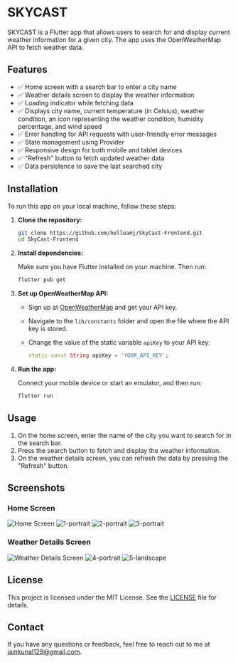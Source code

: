 # SKYCAST

SKYCAST is a Flutter app that allows users to search for and display current weather information for a given city. The app uses the OpenWeatherMap API to fetch weather data.

## Features

- ✅ Home screen with a search bar to enter a city name
- ✅ Weather details screen to display the weather information
- ✅ Loading indicator while fetching data
- ✅ Displays city name, current temperature (in Celsius), weather condition, an icon representing the weather condition, humidity percentage, and wind speed
- ✅ Error handling for API requests with user-friendly error messages
- ✅ State management using Provider
- ✅ Responsive design for both mobile and tablet devices
- ✅ "Refresh" button to fetch updated weather data
- ✅ Data persistence to save the last searched city

## Installation

To run this app on your local machine, follow these steps:

1. **Clone the repository:**

    ```sh
    git clone https://github.com/helloamj/SkyCast-Frontend.git
    cd SkyCast-Frontend
    ```

2. **Install dependencies:**

    Make sure you have Flutter installed on your machine. Then run:

    ```sh
    flutter pub get
    ```

3. **Set up OpenWeatherMap API:**

    - Sign up at [OpenWeatherMap](https://openweathermap.org/) and get your API key.
    - Navigate to the `lib/constants` folder and open the file where the API key is stored.
    - Change the value of the static variable `apiKey` to your API key:

      ```dart
      static const String apiKey = 'YOUR_API_KEY';
      ```


4. **Run the app:**

    Connect your mobile device or start an emulator, and then run:

    ```sh
    flutter run
    ```

## Usage

1. On the home screen, enter the name of the city you want to search for in the search bar.
2. Press the search button to fetch and display the weather information.
3. On the weather details screen, you can refresh the data by pressing the "Refresh" button.

## Screenshots

### Home Screen
![Home Screen](screenshots/home_screen.png)
![1-portrait](https://github.com/helloamj/SkyCast-Frontend/assets/110400753/044a149d-5a4e-43c1-a2ba-1a2836130b4d)
![2-portrait](https://github.com/helloamj/SkyCast-Frontend/assets/110400753/09d798bc-c52d-4fb3-860b-d26d11feae5e)
![3-portrait](https://github.com/helloamj/SkyCast-Frontend/assets/110400753/d921b634-44d2-4d4b-a030-e49dea2d8ab8)

### Weather Details Screen
![Weather Details Screen](screenshots/weather_details_screen.png)
![4-portrait](https://github.com/helloamj/SkyCast-Frontend/assets/110400753/25144a53-f9a5-4f5b-8c72-346ea2e06e89)
![5-landscape](https://github.com/helloamj/SkyCast-Frontend/assets/110400753/3010c340-7f19-43b0-b3d9-932bec8e8edf)

## License

This project is licensed under the MIT License. See the [LICENSE](LICENSE) file for details.

## Contact

If you have any questions or feedback, feel free to reach out to me at jainkunal129@gmail.com.

